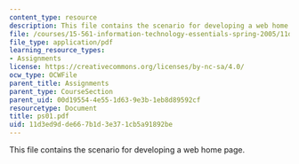 ```yaml
---
content_type: resource
description: This file contains the scenario for developing a web home page.
file: /courses/15-561-information-technology-essentials-spring-2005/11d3ed9dde667b1d3e371cb5a91892be_ps01.pdf
file_type: application/pdf
learning_resource_types:
- Assignments
license: https://creativecommons.org/licenses/by-nc-sa/4.0/
ocw_type: OCWFile
parent_title: Assignments
parent_type: CourseSection
parent_uid: 00d19554-4e55-1d63-9e3b-1eb8d89592cf
resourcetype: Document
title: ps01.pdf
uid: 11d3ed9d-de66-7b1d-3e37-1cb5a91892be
---
```

This file contains the scenario for developing a web home page.